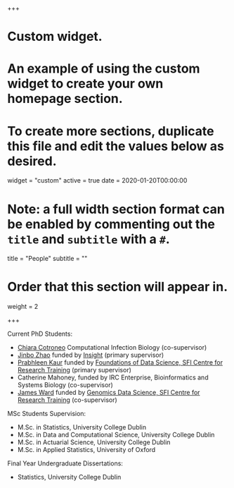 +++
# Custom widget.
# An example of using the custom widget to create your own homepage section.
# To create more sections, duplicate this file and edit the values below as desired.
widget = "custom"
active = true
date = 2020-01-20T00:00:00

# Note: a full width section format can be enabled by commenting out the `title` and `subtitle` with a `#`.
title = "People"
subtitle = ""

# Order that this section will appear in.
weight = 2

+++

Current PhD Students:

- [Chiara Cotroneo](https://selenocysteine.github.io/) Computational Infection Biology (co-supervisor) 
- [Jinbo Zhao](https://www.insight-centre.org/users/jinbo-zhao) funded by [Insight](https://www.insight-centre.org/) (primary supervisor)
- [Prabhleen Kaur](https://www.data-science.ie/user/prabhleen+kaur/) funded by [Foundations of Data Science, SFI Centre for Research Training](https://www.data-science.ie/) (primary supervisor)
- Catherine Mahoney, funded by IRC Enterprise, Bioinformatics and Systems Biology (co-supervisor)
- [James Ward](https://genomicsdatascience.ie/our-people/students/james-ward/) funded by [Genomics Data Science, SFI Centre for Research Training](https://genomicsdatascience.ie/) (co-supervisor)

MSc Students Supervision:

- M.Sc. in Statistics, University College Dublin 
- M.Sc. in Data and Computational Science, University College Dublin 
- M.Sc. in Actuarial Science, University College Dublin 
- M.Sc. in Applied Statistics, University of Oxford 

Final Year Undergraduate Dissertations:

- Statistics, University College Dublin
